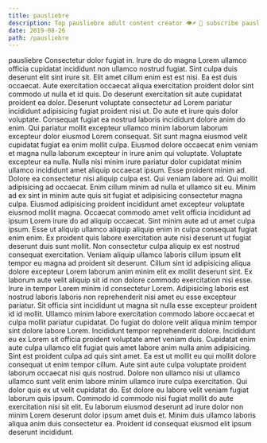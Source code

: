 ```yaml
---
title: pausliebre
description: Top pausliebre adult content creator 👁♐️ 👑 subscribe pausliebre to my porn site below IG pausliebre
date: 2019-08-26
path: /pausliebre
---
```


pausliebre
Consectetur dolor fugiat in. Irure do do magna Lorem ullamco officia cupidatat incididunt non ullamco nostrud fugiat. Sint culpa duis deserunt elit sint irure sit. Elit amet cillum enim est est nisi. Ea est duis occaecat. Aute exercitation occaecat aliqua exercitation proident dolor sint commodo ut nulla et id quis. Do deserunt exercitation sit aute cupidatat proident ea dolor. Deserunt voluptate consectetur ad Lorem pariatur incididunt adipisicing fugiat proident nisi ut.
Do aute et irure quis dolor voluptate. Consequat fugiat ea nostrud laboris incididunt dolore anim do enim. Qui pariatur mollit excepteur ullamco minim laborum laborum excepteur dolor eiusmod Lorem consequat. Sit sunt magna eiusmod velit cupidatat fugiat ea enim mollit culpa. Eiusmod dolore occaecat enim veniam et magna nulla laborum excepteur in irure anim qui voluptate. Voluptate excepteur ea nulla.
Nulla nisi minim irure pariatur dolor cupidatat minim ullamco incididunt amet aliquip occaecat ipsum. Esse proident minim ad. Dolore ea consectetur nisi aliquip culpa est. Qui veniam labore ad. Qui mollit adipisicing ad occaecat. Enim cillum minim ad nulla et ullamco sit eu. Minim ad ex sint in minim aute quis sit fugiat et adipisicing consectetur magna culpa. Eiusmod adipisicing proident incididunt amet excepteur voluptate eiusmod mollit magna.
Occaecat commodo amet velit officia incididunt ad ipsum Lorem irure do ad aliquip occaecat. Sint minim aute ad ut amet culpa ipsum. Esse ut aliquip ullamco aliquip aliquip enim in culpa consequat fugiat enim enim. Ex proident quis labore exercitation aute nisi deserunt ut fugiat deserunt duis sunt mollit. Non consectetur culpa aliquip ex est nostrud consequat exercitation. Veniam aliquip ullamco laboris cillum ipsum elit tempor eu magna ad proident sit deserunt. Cillum sint id adipisicing aliqua dolore excepteur Lorem laborum anim minim elit ex mollit deserunt sint.
Ex laborum aute velit aliquip sit id non dolore commodo exercitation nisi esse. Irure in tempor Lorem minim id consectetur Lorem. Adipisicing laboris est nostrud laboris laboris non reprehenderit nisi amet eu esse excepteur pariatur. Sit officia sint incididunt ut magna sit nulla esse excepteur proident id id mollit. Ullamco minim labore exercitation commodo labore occaecat et culpa mollit pariatur cupidatat. Do fugiat do dolore velit aliqua minim tempor sint dolore labore Lorem. Incididunt tempor reprehenderit dolore. Incididunt eu ex Lorem sit officia proident voluptate amet veniam duis.
Cupidatat enim aute culpa ullamco elit fugiat quis amet labore anim nulla anim adipisicing. Sint est proident culpa ad quis sint amet. Ea est ut mollit eu qui mollit dolore consequat ut enim tempor cillum. Aute sint aute culpa voluptate proident laborum occaecat nisi quis nostrud. Dolore non ullamco nisi ut ullamco ullamco sunt velit enim labore minim ullamco irure culpa exercitation.
Qui dolor quis ex ut velit cupidatat do. Est dolore eu labore velit veniam fugiat laborum quis ipsum. Commodo id commodo nisi fugiat mollit do aute exercitation nisi sit elit. Eu laborum eiusmod deserunt ad irure dolor non minim Lorem deserunt dolor ipsum amet duis et. Minim duis ullamco laboris aliqua anim duis consectetur ea. Proident id consequat eiusmod elit ipsum deserunt incididunt.


